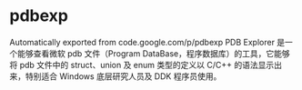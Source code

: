 # pdbexp
Automatically exported from code.google.com/p/pdbexp
PDB Explorer 是一个能够查看微软 pdb 文件（Program DataBase，程序数据库）的工具，它能够将 pdb 文件中的 struct、union 及 enum 类型的定义以 C/C++ 的语法显示出来，特别适合 Windows 底层研究人员及 DDK 程序员使用。
